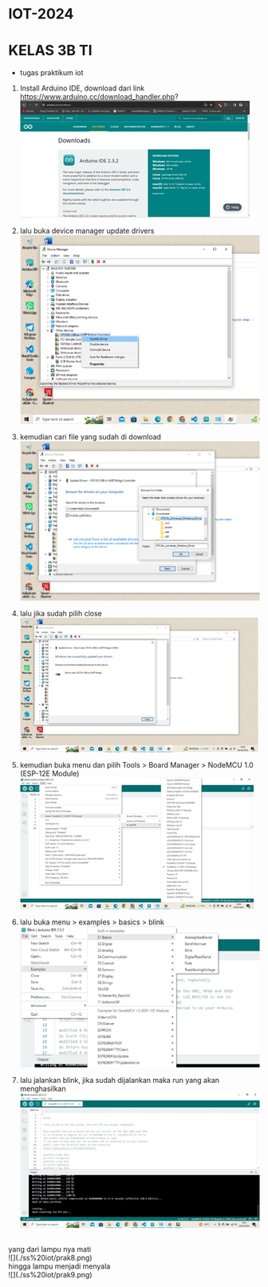 # IOT-2024
# KELAS 3B TI

- tugas praktikum iot
1. Install Arduino IDE, download dari link https://www.arduino.cc/download_handler.php?
![](./ss%20iot/prak1.jpg)
2. lalu buka device manager update drivers
![](./ss%20iot/prak2.png)
3. kemudian cari file yang sudah di download
![](./ss%20iot/prak3.png)
4. lalu jika sudah pilih close
![](./ss%20iot/prak4.jpg)

5. kemudian buka menu dan pilih Tools > Board Manager > NodeMCU 1.0 (ESP-12E Module)
![](./ss%20iot/prak5.jpg)

6. lalu buka menu > examples > basics > blink
![](./ss%20iot/prak6.png) 

7. lalu jalankan blink, jika sudah dijalankan maka run yang akan menghasilkan
![](./ss%20iot/prak7.jpg)
<br>
    yang dari lampu nya mati 
    <br>
 ![](./ss%20iot/prak8.png)
 <br>
    hingga lampu menjadi menyala
    <br>
 ![](./ss%20iot/prak9.png)
